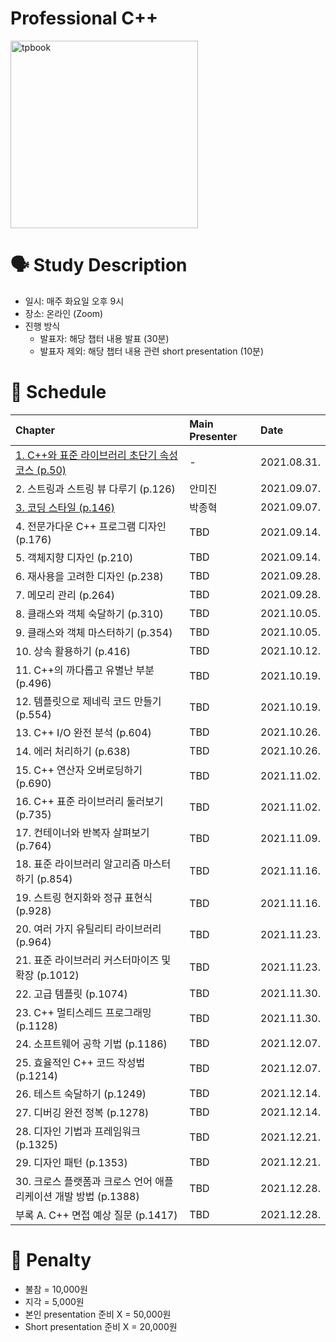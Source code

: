 # Professional C++

<img src="https://media.wiley.com/product_data/coverImage300/06/11196954/1119695406.jpg" alt="tpbook" width="300"/>

# 🗣️ Study Description

- 일시: 매주 화요일 오후 9시
- 장소: 온라인 (Zoom)
- 진행 방식
    - 발표자: 해당 챕터 내용 발표 (30분)
    - 발표자 제외: 해당 챕터 내용 관련 short presentation (10분)

# 📜 Schedule

| Chapter | Main Presenter | Date |
| :------ | :------------- | :--- |
| [1. C++와 표준 라이브러리 초단기 속성 코스 (p.50)](chapter1)  | - | 2021.08.31. |
| 2. 스트링과 스트링 뷰 다루기 (p.126)            | 안미진 | 2021.09.07. |
| [3. 코딩 스타일 (p.146)](chapter3)                      | 박종혁 | 2021.09.07. |
| 4. 전문가다운 C++ 프로그램 디자인 (p.176)       | TBD | 2021.09.14. |
| 5. 객체지향 디자인 (p.210)                   | TBD | 2021.09.14. |
| 6. 재사용을 고려한 디자인 (p.238)              | TBD | 2021.09.28. |
| 7. 메모리 관리 (p.264)                      | TBD | 2021.09.28. |
| 8. 클래스와 객체 숙달하기 (p.310)              | TBD | 2021.10.05. |
| 9. 클래스와 객체 마스터하기 (p.354)             | TBD | 2021.10.05. |
| 10. 상속 활용하기 (p.416)                    | TBD | 2021.10.12. |
| 11. C++의 까다롭고 유별난 부분 (p.496)         | TBD | 2021.10.19. |
| 12. 템플릿으로 제네릭 코드 만들기 (p.554)        | TBD | 2021.10.19. |
| 13. C++ I/O 완전 분석 (p.604)               | TBD | 2021.10.26. |
| 14. 에러 처리하기 (p.638)                    | TBD | 2021.10.26. |
| 15. C++ 연산자 오버로딩하기 (p.690)           | TBD | 2021.11.02. |
| 16. C++ 표준 라이브러리 둘러보기 (p.735)       | TBD | 2021.11.02. |
| 17. 컨테이너와 반복자 살펴보기 (p.764)          | TBD | 2021.11.09. |
| 18. 표준 라이브러리 알고리즘 마스터하기 (p.854)   | TBD | 2021.11.16. |
| 19. 스트링 현지화와 정규 표현식 (p.928)         | TBD | 2021.11.16. |
| 20. 여러 가지 유틸리티 라이브러리 (p.964)       | TBD | 2021.11.23. |
| 21. 표준 라이브러리 커스터마이즈 및 확장 (p.1012) | TBD | 2021.11.23. |
| 22. 고급 템플릿 (p.1074)                    | TBD | 2021.11.30. |
| 23. C++ 멀티스레드 프로그래밍 (p.1128)        | TBD | 2021.11.30. |
| 24. 소프트웨어 공학 기법 (p.1186)             | TBD | 2021.12.07. |
| 25. 효율적인 C++ 코드 작성법 (p.1214)         | TBD | 2021.12.07. |
| 26. 테스트 숙달하기 (p.1249)                 | TBD | 2021.12.14. |
| 27. 디버깅 완전 정복 (p.1278)                 | TBD | 2021.12.14. |
| 28. 디자인 기법과 프레임워크 (p.1325)         | TBD | 2021.12.21. |
| 29. 디자인 패턴 (p.1353)                  | TBD | 2021.12.21. |
| 30. 크로스 플랫폼과 크로스 언어 애플리케이션 개발 방법 (p.1388) | TBD | 2021.12.28. |
| 부록 A. C++ 면접 예상 질문 (p.1417)           | TBD | 2021.12.28. |

# 💸 Penalty

- 불참 = 10,000원
- 지각 = 5,000원
- 본인 presentation 준비 X = 50,000원
- Short presentation 준비 X = 20,000원
